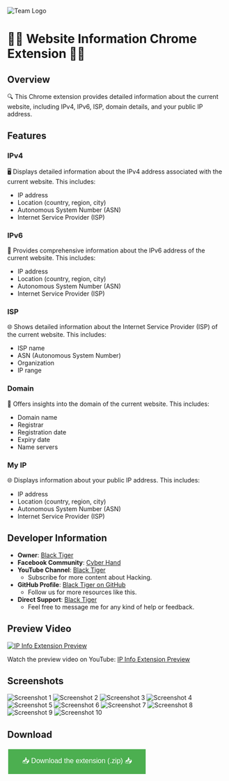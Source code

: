 ![Team Logo](logo.png)


# 🕵️‍♂️ Website Information Chrome Extension 🕵️‍♀️



## Overview

🔍 This Chrome extension provides detailed information about the current website, including IPv4, IPv6, ISP, domain details, and your public IP address.

## Features

### IPv4
🖥️ Displays detailed information about the IPv4 address associated with the current website. This includes:
- IP address
- Location (country, region, city)
- Autonomous System Number (ASN)
- Internet Service Provider (ISP)

### IPv6
🔗 Provides comprehensive information about the IPv6 address of the current website. This includes:
- IP address
- Location (country, region, city)
- Autonomous System Number (ASN)
- Internet Service Provider (ISP)

### ISP
🌐 Shows detailed information about the Internet Service Provider (ISP) of the current website. This includes:
- ISP name
- ASN (Autonomous System Number)
- Organization
- IP range

### Domain
🔑 Offers insights into the domain of the current website. This includes:
- Domain name
- Registrar
- Registration date
- Expiry date
- Name servers

### My IP
🌐 Displays information about your public IP address. This includes:
- IP address
- Location (country, region, city)
- Autonomous System Number (ASN)
- Internet Service Provider (ISP)

## Developer Information

- **Owner**: [Black Tiger](https://m.facebook.com/profile.php/?id=100064674614768)
- **Facebook Community**: [Cyber Hand](https://facebook.com/groups/black.tiger/)
- **YouTube Channel**: [Black Tiger](https://m.youtube.com/@blacktiger420)
  - Subscribe for more content about Hacking.
- **GitHub Profile**: [Black Tiger on GitHub](https://www.github.com/rabinasiyam/)
  - Follow us for more resources like this.
- **Direct Support**: [Black Tiger](https://t.me/ProfessionalPy)
  - Feel free to message me for any kind of help or feedback.


## Preview Video

[![IP Info Extension Preview](tham.jpg)](https://www.youtube.com/watch?v=-s_lGKDwp4g)

Watch the preview video on YouTube: [IP Info Extension Preview](https://www.youtube.com/watch?v=-s_lGKDwp4g)



## Screenshots

![Screenshot 1](screenshot1.png)
![Screenshot 2](screenshot2.png)
![Screenshot 3](screenshot3.png)
![Screenshot 4](screenshot4.png)
![Screenshot 5](screenshot5.png)
![Screenshot 6](screenshot6.png)
![Screenshot 7](screenshot7.png)
![Screenshot 8](screenshot8.png)
![Screenshot 9](screenshot9.png)
![Screenshot 10](screenshot10.png)

## Download

[<button style="background-color:#4CAF50;border:none;color:white;padding:15px 32px;text-align:center;text-decoration:none;display:inline-block;font-size:16px;margin:4px 2px;cursor:pointer;">📥 Download the extension (.zip) 📥</button>](https://github.com/rabinasiyam/IP-Info-Extension/raw/main/extension.zip)
